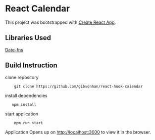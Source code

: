 # React Calendar

This project was bootstrapped with [Create React App](https://github.com/facebook/create-react-app).

## Libraries Used
[Date-fns](https://date-fns.org/)

## Build Instruction

clone repository

```git
    git clone https://github.com/gibsonhan/react-hook-calendar
```

install dependencies
```
   npm install 
```

start application
```
    npm run start
```

Application Opens up on [http://localhost:3000](http://localhost:3000) to view it in the browser.
